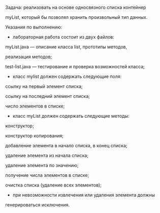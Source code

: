 Задача: реализовать на основе односвязного списка контейнер

myList, который бы позволял хранить произвольный тип данных.

Указания по выполнению:

- лабораторная работа состоит из двух файлов:

myList.java — описание класса list, прототипы методов,

реализация методов;

test-list.java — тестирование и проверка возможностей класса;

- класс mylist должен содержать следующие поля:

ссылку на первый элемент списка;

ссылку на последний элемент списка;

число элементов в списке;

- класс myList должен содержать следующие методы:

конструктор;

конструктор копирования;

добавление элемента в начало списка, в конец списка;

удаление элемента из начала списка;

удаление элемента по значению;

получение числа элементов в списке;

очистка списка (удаление всех элементов);

- при невозможности извлечения или удаления элемента должны

генерироваться исключения.


